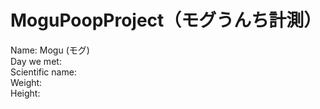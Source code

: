 # MoguPoopProject（モグうんち計測）
Name: Mogu (モグ)<br/>
Day we met:<br/>
Scientific name:<br/>
Weight:<br/>
Height:<br/>
